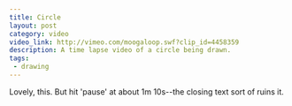 ```yaml
---
title: Circle
layout: post
category: video
video_link: http://vimeo.com/moogaloop.swf?clip_id=4458359
description: A time lapse video of a circle being drawn.
tags:
 - drawing
---
```

Lovely, this. But hit 'pause' at about 1m 10s--the closing text sort of ruins it.